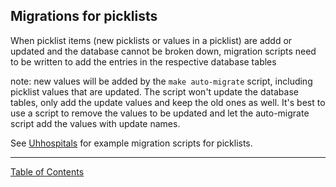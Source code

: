 ## Migrations for picklists

When picklist items (new picklists or values in a picklist) are addd or updated and the database cannot be broken down, migration scripts need to be written to add the entries in the respective database tables 

note: new values will be added by the `make auto-migrate` script, including picklist values that are updated. The script won't update the database tables, only add the update values and keep the old ones as well. It's best to use a script to remove the values to be updated and let the auto-migrate script add the values with update names.

See [Uhhospitals](https://github.com/i-Sight/config_uhhospitals_v5/commit/7c47449702c1d3eae96047c15c8408159cb04a4b) for example migration scripts for picklists.

***
[Table of Contents](../README.md)